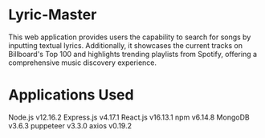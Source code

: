 # Lyric-Master
This web application provides users the capability to search for songs by inputting textual lyrics. Additionally, it showcases the current tracks on Billboard's Top 100 and highlights trending playlists from Spotify, offering a comprehensive music discovery experience.

# Applications Used
Node.js v12.16.2
Express.js v4.17.1
React.js v16.13.1
npm v6.14.8
MongoDB v3.6.3
puppeteer v3.3.0
axios v0.19.2
